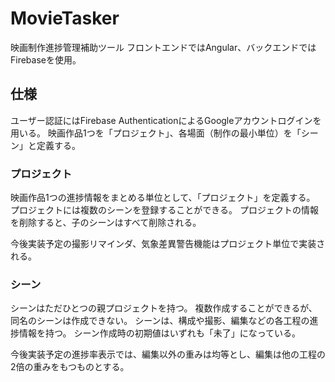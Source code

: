 # MovieTasker

映画制作進捗管理補助ツール
フロントエンドではAngular、バックエンドではFirebaseを使用。

## 仕様

ユーザー認証にはFirebase AuthenticationによるGoogleアカウントログインを用いる。
映画作品1つを「プロジェクト」、各場面（制作の最小単位）を「シーン」と定義する。

### プロジェクト
映画作品1つの進捗情報をまとめる単位として、「プロジェクト」を定義する。
プロジェクトには複数のシーンを登録することができる。
プロジェクトの情報を削除すると、子のシーンはすべて削除される。

今後実装予定の撮影リマインダ、気象差異警告機能はプロジェクト単位で実装される。

### シーン
シーンはただひとつの親プロジェクトを持つ。
複数作成することができるが、同名のシーンは作成できない。
シーンは、構成や撮影、編集などの各工程の進捗情報を持つ。
シーン作成時の初期値はいずれも「未了」になっている。

今後実装予定の進捗率表示では、編集以外の重みは均等とし、編集は他の工程の2倍の重みをもつものとする。